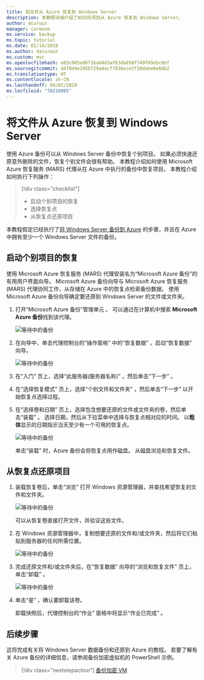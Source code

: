 ```yaml
---
title: 将文件从 Azure 恢复到 Windows Server
description: 本教程详细介绍了如何将项目从 Azure 恢复到 Windows Server。
author: dcurwin
manager: carmonm
ms.service: backup
ms.topic: tutorial
ms.date: 02/14/2018
ms.author: dacurwin
ms.custom: mvc
ms.openlocfilehash: e03c085a9671ba84d3af63da658f749f09ebcdef
ms.sourcegitcommit: d470d4e295bf29a4acf7836ece2f10dabe8e6db2
ms.translationtype: HT
ms.contentlocale: zh-CN
ms.lasthandoff: 09/02/2019
ms.locfileid: "70210085"
---
```

# <a name="recover-files-from-azure-to-a-windows-server"></a>将文件从 Azure 恢复到 Windows Server

使用 Azure 备份可以从 Windows Server 备份中恢复个别项目。 如果必须快速还原意外删除的文件，恢复个别文件会很有帮助。 本教程介绍如何使用 Microsoft Azure 恢复服务 (MARS) 代理从在 Azure 中执行的备份中恢复项目。 本教程介绍如何执行下列操作：

> [!div class="checklist"]
> * 启动个别项目的恢复 
> * 选择恢复点 
> * 从恢复点还原项目

本教程假定已经执行了[将 Windows Server 备份到 Azure](backup-configure-vault.md) 的步骤，并且在 Azure 中拥有至少一个 Windows Server 文件的备份。

## <a name="initiate-recovery-of-individual-items"></a>启动个别项目的恢复

使用 Microsoft Azure 恢复服务 (MARS) 代理安装名为“Microsoft Azure 备份”的有用用户界面向导。 Microsoft Azure 备份向导与 Microsoft Azure 恢复服务 (MARS) 代理协同工作，从存储在 Azure 中的恢复点检索备份数据。 使用 Microsoft Azure 备份向导确定要还原到 Windows Server 的文件或文件夹。 

1. 打开“Microsoft Azure 备份”管理单元  。 可以通过在计算机中搜索 **Microsoft Azure 备份**找到该代理。

    ![等待中的备份](./media/tutorial-backup-restore-files-windows-server/mars.png)

2. 在向导中，单击代理控制台的“操作窗格”  中的“恢复数据”  ，启动“恢复数据”  向导。

    ![等待中的备份](./media/tutorial-backup-restore-files-windows-server/mars-recover-data.png)

3. 在“入门”  页上，选择“此服务器(服务器名称)”  ，然后单击“下一步”  。

4. 在“选择恢复模式”  页上，选择“个别文件和文件夹”  ，然后单击“下一步”  以开始恢复点选择过程。
 
5. 在“选择卷和日期”  页上，选择包含想要还原的文件或文件夹的卷，然后单击“装载”  。 选择日期，然后从下拉菜单中选择与恢复点相对应的时间。 以**粗体**显示的日期指示当天至少有一个可用的恢复点。

    ![等待中的备份](./media/tutorial-backup-restore-files-windows-server/mars-select-date.png)
 
    单击“装载”  时，Azure 备份会将恢复点用作磁盘。 从磁盘浏览和恢复文件。

## <a name="restore-items-from-a-recovery-point"></a>从恢复点还原项目

1. 装载恢复卷后，单击“浏览”  打开 Windows 资源管理器，并查找希望恢复的文件和文件夹。 

    ![等待中的备份](./media/tutorial-backup-restore-files-windows-server/mars-browse-recover.png)

    可以从恢复卷直接打开文件，并验证这些文件。

2. 在 Windows 资源管理器中，复制想要还原的文件和/或文件夹，然后将它们粘贴到服务器的任何所需位置。

    ![等待中的备份](./media/tutorial-backup-restore-files-windows-server/mars-final.png)

3. 完成还原文件和/或文件夹后，在“恢复数据”  向导的“浏览和恢复文件”  页上，单击“卸载”  。 

    ![等待中的备份](./media/tutorial-backup-restore-files-windows-server/unmount-and-confirm.png)

4.  单击“是”  ，确认要卸载该卷。

    卸载快照后，代理控制台的“作业”  窗格中将显示“作业已完成”  。

## <a name="next-steps"></a>后续步骤

这将完成有关将 Windows Server 数据备份和还原到 Azure 的教程。 若要了解有关 Azure 备份的详细信息，请参阅备份加密虚拟机的 PowerShell 示例。

> [!div class="nextstepaction"]
> [备份加密 VM](./scripts/backup-powershell-sample-backup-encrypted-vm.md)
